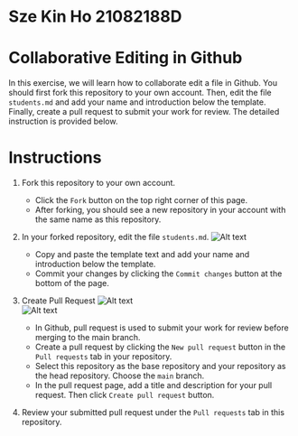 # Sze Kin Ho 21082188D

# Collaborative Editing in Github
In this exercise, we will learn how to collaborate edit a file in Github. You should first fork this repository to your own account. Then, edit the file `students.md` and add your name and introduction below the template. Finally, create a pull request to submit your work for review. The detailed instruction is provided below.

# Instructions
1. Fork this repository to your own account. 
    - Click  the `Fork` button on the top right corner of this page. 
    - After forking, you should see a new repository in your account with the same name as this repository.
2. In your forked repository, edit the file `students.md`. 
    ![Alt text](image.png)
    - Copy and paste the template text and add your name and introduction below the template. 
    - Commit your changes by clicking the `Commit changes` button at the bottom of the page. 
3. Create Pull Request
   ![Alt text](image-1.png)   
   ![Alt text](image-2.png)

    - In Github, pull request is used to submit your work for review before merging to the main branch. 
    -  Create a pull request by clicking the `New pull request` button in the `Pull requests` tab in your repository. 
    - Select this repository as the base repository and your repository as the head repository. Choose the `main` branch. 
    - In the pull request page, add a title and description for your pull request. Then click `Create pull request` button.
  
4. Review your submitted pull request under the `Pull requests` tab in this repository. 





